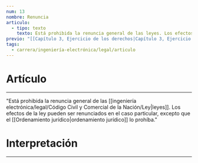 ```yaml
---
num: 13
nombre: Renuncia
articulo:
  - tipo: texto
    texto: Está prohibida la renuncia general de las leyes. Los efectos de la ley pueden ser renunciados en el caso particular, excepto que el ordenamiento jurídico lo prohíba.
previo: "[[Capítulo 3, Ejercicio de los derechos|Capítulo 3, Ejercicio de los derechos]]"
tags:
  - carrera/ingeniería-electrónica/legal/articulo
---
```

# Artículo
---
"Está prohibida la renuncia general de las [[ingeniería electrónica/legal/Código Civil y Comercial de la Nación/Ley|leyes]]. Los efectos de la ley pueden ser renunciados en el caso particular, excepto que el [[Ordenamiento jurídico|ordenamiento jurídico]] lo prohíba."

# Interpretación
---
